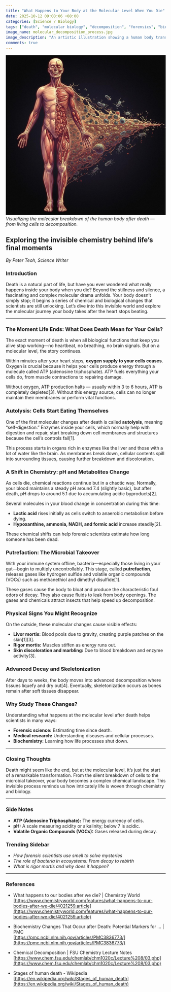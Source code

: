 ```yaml
---
title: "What Happens to Your Body at the Molecular Level When You Die"
date: 2025-10-12 09:08:06 +08:00
categories: [Science / Biology]
tags: ["death", "molecular biology", "decomposition", "forensics", "biochemistry"]
image_name: molecular_decomposition_process.jpg
image_description: "An artistic illustration showing a human body transitioning from a living state to the molecular breakdown stage after death, highlighting cells breaking down, enzymes releasing, and bacteria colonizing tissues."
comments: true
---
```


![Visualizing the molecular breakdown of the human body after death — from living cells to decomposition.](/assets/images/molecular_decomposition_process.jpg)
*Visualizing the molecular breakdown of the human body after death — from living cells to decomposition.*

<!-- Image Description: An artistic illustration showing a human body transitioning from a living state to the molecular breakdown stage after death, highlighting cells breaking down, enzymes releasing, and bacteria colonizing tissues. -->

## Exploring the invisible chemistry behind life’s final moments

*By Peter Teoh, Science Writer*

### Introduction

Death is a natural part of life, but have you ever wondered what really happens inside your body when you die? Beyond the stillness and silence, a fascinating and complex molecular drama unfolds. Your body doesn’t simply stop; it begins a series of chemical and biological changes that scientists are still unlocking. Let’s dive into this invisible world and explore the molecular journey your body takes after the heart stops beating.

---

### The Moment Life Ends: What Does Death Mean for Your Cells?

The exact moment of death is when all biological functions that keep you alive stop working—no heartbeat, no breathing, no brain signals. But on a molecular level, the story continues.

Within minutes after your heart stops, **oxygen supply to your cells ceases**. Oxygen is crucial because it helps your cells produce energy through a molecule called ATP (adenosine triphosphate). ATP fuels everything your cells do, from muscle contractions to repairing damage.

Without oxygen, ATP production halts — usually within 3 to 6 hours, ATP is completely depleted[3]. Without this energy source, cells can no longer maintain their membranes or perform vital functions.

### Autolysis: Cells Start Eating Themselves

One of the first molecular changes after death is called **autolysis**, meaning “self-digestion.” Enzymes inside your cells, which normally help with digestion and repair, start breaking down cell membranes and structures because the cell’s controls fail[1].

This process starts in organs rich in enzymes like the liver and those with a lot of water like the brain. As membranes break down, cellular contents spill into surrounding tissues, causing further breakdown and discoloration.

### A Shift in Chemistry: pH and Metabolites Change

As cells die, chemical reactions continue but in a chaotic way. Normally, your blood maintains a steady pH around 7.4 (slightly basic), but after death, pH drops to around 5.1 due to accumulating acidic byproducts[2].

Several molecules in your blood change in concentration during this time:

- **Lactic acid** rises initially as cells switch to anaerobic metabolism before dying.
- **Hypoxanthine, ammonia, NADH, and formic acid** increase steadily[2].

These chemical shifts can help forensic scientists estimate how long someone has been dead.

### Putrefaction: The Microbial Takeover

With your immune system offline, bacteria—especially those living in your gut—begin to multiply uncontrollably. This stage, called **putrefaction**, releases gases like hydrogen sulfide and volatile organic compounds (VOCs) such as methanethiol and dimethyl disulfide[1].

These gases cause the body to bloat and produce the characteristic foul odors of decay. They also cause fluids to leak from body openings. The gases and chemicals attract insects that help speed up decomposition.

### Physical Signs You Might Recognize

On the outside, these molecular changes cause visible effects:

- **Livor mortis:** Blood pools due to gravity, creating purple patches on the skin[1][3].
- **Rigor mortis:** Muscles stiffen as energy runs out.
- **Skin discoloration and marbling:** Due to blood breakdown and enzyme activity[3].

### Advanced Decay and Skeletonization

After days to weeks, the body moves into advanced decomposition where tissues liquefy and dry out[4]. Eventually, skeletonization occurs as bones remain after soft tissues disappear.

### Why Study These Changes?

Understanding what happens at the molecular level after death helps scientists in many ways:

- **Forensic science:** Estimating time since death.
- **Medical research:** Understanding diseases and cellular processes.
- **Biochemistry:** Learning how life processes shut down.

---

### Closing Thoughts

Death might seem like the end, but at the molecular level, it’s just the start of a remarkable transformation. From the silent breakdown of cells to the microbial takeover, your body becomes a complex chemical landscape. This invisible process reminds us how intricately life is woven through chemistry and biology.

---

### Side Notes

- **ATP (Adenosine Triphosphate):** The energy currency of cells.
- **pH:** A scale measuring acidity or alkalinity; below 7 is acidic.
- **Volatile Organic Compounds (VOCs):** Gases released during decay.

### Trending Sidebar

- *How forensic scientists use smell to solve mysteries*
- *The role of bacteria in ecosystems: From decay to rebirth*
- *What is rigor mortis and why does it happen?*

---

### References

- What happens to our bodies after we die? | Chemistry World  
  [https://www.chemistryworld.com/features/what-happens-to-our-bodies-after-we-die/4021259.article](https://www.chemistryworld.com/features/what-happens-to-our-bodies-after-we-die/4021259.article)

- Biochemistry Changes That Occur after Death: Potential Markers for ... | PMC  
  [https://pmc.ncbi.nlm.nih.gov/articles/PMC3836773/](https://pmc.ncbi.nlm.nih.gov/articles/PMC3836773/)

- Chemical Decomposition | FSU Chemistry Lecture Notes  
  [https://www.chem.fsu.edu/chemlab/chm1020c/Lecture%208/03.php](https://www.chem.fsu.edu/chemlab/chm1020c/Lecture%208/03.php)

- Stages of human death - Wikipedia  
  [https://en.wikipedia.org/wiki/Stages_of_human_death](https://en.wikipedia.org/wiki/Stages_of_human_death)

